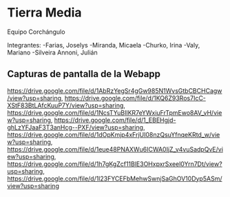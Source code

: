 ﻿# Tierra Media

Equipo Corchángulo

Integrantes:
-Farias, Joselys
-Miranda, Micaela
-Churko, Irina
-Valy, Mariano
-Silveira Annoni, Julián


## Capturas de pantalla de la Webapp


https://drive.google.com/file/d/1AbRzYegSr4gGw985N1WvsGtbCBCHCagw/view?usp=sharing, https://drive.google.com/file/d/1KQ6Z93Ros7IcC-XStF83BtLAfcKuuP7Y/view?usp=sharing, https://drive.google.com/file/d/1NcsTYuBIlKR7eYWxiuFrTpmEwo8AV_vH/view?usp=sharing, https://drive.google.com/file/d/1_EBEHgjd-ghLzYFJaaF3T3anHcg--PXF/view?usp=sharing, https://drive.google.com/file/d/1dOpKmjp4xFrjUI08nzQsuYfnqeKRtd_w/view?usp=sharing, https://drive.google.com/file/d/1eue48PNAXWu6ICWA0IjZ_v4vuSadpQvE/view?usp=sharing, https://drive.google.com/file/d/1h7gKgZcf11BlE3OHxpxrSxeel0Yrn7Dt/view?usp=sharing, https://drive.google.com/file/d/1l23FYCEFbMehwSwnjSaGhOV10Dyp5ASm/view?usp=sharing
